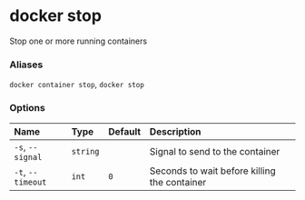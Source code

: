 # docker stop

<!---MARKER_GEN_START-->
Stop one or more running containers

### Aliases

`docker container stop`, `docker stop`

### Options

| Name              | Type     | Default | Description                                  |
|:------------------|:---------|:--------|:---------------------------------------------|
| `-s`, `--signal`  | `string` |         | Signal to send to the container              |
| `-t`, `--timeout` | `int`    | `0`     | Seconds to wait before killing the container |


<!---MARKER_GEN_END-->

